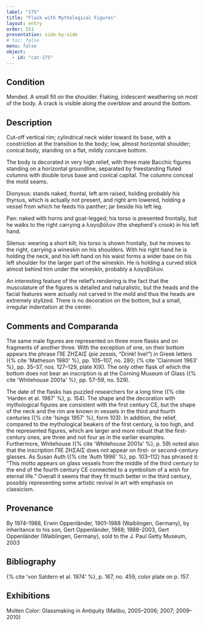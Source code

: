 ```yaml
---
label: "175"
title: "Flask with Mythological Figures"
layout: entry
order: 551
presentation: side-by-side
# toc: false
menu: false
object:
  - id: "cat-175"
---
```


## Condition

Mended. A small fill on the shoulder. Flaking, iridescent weathering on most of the body. A crack is visible along the overblow and around the bottom.

## Description

Cut-off vertical rim; cylindrical neck wider toward its base, with a constriction at the transition to the body; low, almost horizontal shoulder; conical body, standing on a flat, mildly concave bottom.

The body is decorated in very high relief, with three male Bacchic figures standing on a horizontal groundline, separated by freestanding fluted columns with double torus base and conical capital. The columns conceal the mold seams.

Dionysus: stands naked, frontal, left arm raised, holding probably his thyrsus, which is actually not present, and right arm lowered, holding a vessel from which he feeds his panther; jar beside his left leg.

Pan: naked with horns and goat-legged; his torso is presented frontally, but he walks to the right carrying a λαγοβόλον (the shepherd's crook) in his left hand.

Silenus: wearing a short kilt; his torso is shown frontally, but he moves to the right, carrying a wineskin on his shoulders. With his right hand he is holding the neck, and his left hand on his waist forms a wider base on his left shoulder for the larger part of the wineskin. He is holding a curved stick almost behind him under the wineskin, probably a λαγοβόλον.

An interesting feature of the relief’s rendering is the fact that the musculature of the figures is detailed and naturalistic, but the heads and the facial features were actually not carved in the mold and thus the heads are extremely stylized. There is no decoration on the bottom, but a small, irregular indentation at the center.

## Comments and Comparanda

The same male figures are represented on three more flasks and on fragments of another three. With the exception of one, on their bottom appears the phrase ΠΙΕ ΖΗΣΑΙΣ (*pie zesais*, “Drink! live!”) in Greek letters ({% cite 'Matheson 1980' %}, pp. 105–107, no. 280; {% cite 'Clairmont 1963' %}, pp. 35–37, nos. 127–129, plate XIX). The only other flask of which the bottom does not bear an inscription is at the Corning Museum of Glass ({% cite 'Whitehouse 2001a' %}, pp. 57–59, no. 529).

The date of the flasks has puzzled researchers for a long time ({% cite 'Harden et al. 1987' %}, p. 154). The shape and the decoration with mythological figures are consistent with the first century CE, but the shape of the neck and the rim are known in vessels in the third and fourth centuries ({% cite 'Isings 1957' %}, form 103). In addition, the relief, compared to the mythological beakers of the first century, is too high, and the represented figures, which are larger and more robust that the first-century ones, are three and not four as in the earlier examples. Furthermore, Whitehouse ({% cite 'Whitehouse 2001a' %}, p. 59) noted also that the inscription ΠΙΕ ΖΗΣΑΙΣ does not appear on first- or second-century glasses. As Susan Auth ({% cite 'Auth 1996' %}, pp. 103–112) has phrased it: “This motto appears on glass vessels from the middle of the third century to the end of the fourth century CE connected to a symbolism of a wish for eternal life.” Overall it seems that they fit much better in the third century, possibly representing some artistic revival in art with emphasis on classicism.

## Provenance

By 1974–1988, Erwin Oppenländer, 1901–1988 (Waiblingen, Germany), by inheritance to his son, Gert Oppenländer, 1988; 1988–2003, Gert Oppenländer (Waiblingen, Germany), sold to the J. Paul Getty Museum, 2003

## Bibliography

{% cite 'von Saldern et al. 1974' %}, p. 167, no. 459, color plate on p. 157.

## Exhibitions

Molten Color: Glassmaking in Antiquity (Malibu, 2005–2006; 2007; 2009–2010)